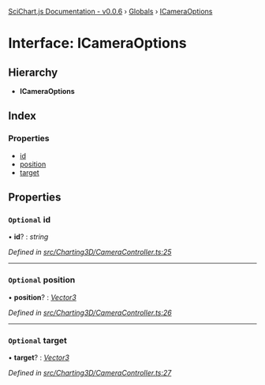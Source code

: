 [SciChart.js Documentation - v0.0.6](../README.md) › [Globals](../globals.md) › [ICameraOptions](icameraoptions.md)

# Interface: ICameraOptions

## Hierarchy

* **ICameraOptions**

## Index

### Properties

* [id](icameraoptions.md#optional-id)
* [position](icameraoptions.md#optional-position)
* [target](icameraoptions.md#optional-target)

## Properties

### `Optional` id

• **id**? : *string*

*Defined in [src/Charting3D/CameraController.ts:25](https://github.com/ABTSoftware/SciChart.Dev/blob/272ab7fc7f/Web/src/SciChart/src/Charting3D/CameraController.ts#L25)*

___

### `Optional` position

• **position**? : *[Vector3](../classes/vector3.md)*

*Defined in [src/Charting3D/CameraController.ts:26](https://github.com/ABTSoftware/SciChart.Dev/blob/272ab7fc7f/Web/src/SciChart/src/Charting3D/CameraController.ts#L26)*

___

### `Optional` target

• **target**? : *[Vector3](../classes/vector3.md)*

*Defined in [src/Charting3D/CameraController.ts:27](https://github.com/ABTSoftware/SciChart.Dev/blob/272ab7fc7f/Web/src/SciChart/src/Charting3D/CameraController.ts#L27)*
